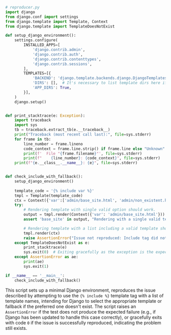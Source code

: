 ```python
# reproducer.py
import django
from django.conf import settings
from django.template import Template, Context
from django.template import TemplateDoesNotExist

def setup_django_environment():
    settings.configure(
        INSTALLED_APPS=[
            'django.contrib.admin',
            'django.contrib.auth',
            'django.contrib.contenttypes',
            'django.contrib.sessions',
        ],
        TEMPLATES=[{
            'BACKEND': 'django.template.backends.django.DjangoTemplates',
            'DIRS': [],  # It's necessary to list template dirs here if you're using any; Otherwise, Django looks into each app's 'templates' directory.
            'APP_DIRS': True,
        }],
    )
    django.setup()


def print_stacktrace(e: Exception):
    import traceback
    import sys
    tb = traceback.extract_tb(e.__traceback__)
    print("Traceback (most recent call last):", file=sys.stderr)
    for frame in tb:
        line_number = frame.lineno
        code_context = frame.line.strip() if frame.line else "Unknown"
        print(f'  File "{frame.filename}"', file=sys.stderr)
        print(f"    {line_number}: {code_context}", file=sys.stderr)
    print(f"{e.__class__.__name__}: {e}", file=sys.stderr)


def check_include_with_fallback():
    setup_django_environment()
    
    template_code = '{% include var %}'
    tmpl = Template(template_code)
    ctx = Context({'var':['admin/base_site.html', 'admin/non_existent.html']})  # Assumes 'admin/base_site.html' exists.
    try:
        # Rendering template with single valid option should work.
        output = tmpl.render(Context({'var': 'admin/base_site.html'}))
        assert 'base_site' in output, "Rendering with a single valid template should not fail."

        # Rendering template with a list including a valid template should raise an error if the issue exists.
        tmpl.render(ctx)
        raise AssertionError("Issue not reproduced: Include tag did not raise an exception when expected.")
    except TemplateDoesNotExist as e:
        print_stacktrace(e)
        sys.exit(0)  # Exiting gracefully as the exception is the expected outcome indicating the issue exists.
    except AssertionError as ae:
        print(ae)
        sys.exit(1)

if __name__ == '__main__':
    check_include_with_fallback()
```

This script sets up a minimal Django environment, reproduces the issue described by attempting to use the `{% include %}` template tag with a list of template names, intending for Django to select the appropriate template or fallback if the preferred one doesn't exist. The script raises an `AssertionError` if the test does not produce the expected failure (e.g., if Django has been updated to handle this case correctly), or gracefully exits with code `0` if the issue is successfully reproduced, indicating the problem still exists.